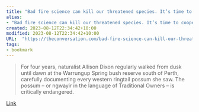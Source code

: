 ```yaml
---
title: "Bad fire science can kill our threatened species. It’s time to cooperate with nature"
alias:
- "Bad fire science can kill our threatened species. It’s time to cooperate with nature"
created: 2023-08-12T22:34:42+10:00
modified: 2023-08-12T22:34:42+10:00
URL:  "https://theconversation.com/bad-fire-science-can-kill-our-threatened-species-its-time-to-cooperate-with-nature-196363"
tags:
- bookmark
---
```


> For four years, naturalist Allison Dixon regularly walked from dusk until dawn at the Warrungup Spring bush reserve south of Perth, carefully documenting every western ringtail possum she saw. The possum – or ngwayir in the language of Traditional Owners – is critically endangered.

[Link](https://theconversation.com/bad-fire-science-can-kill-our-threatened-species-its-time-to-cooperate-with-nature-196363)

